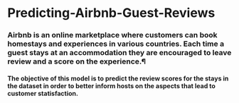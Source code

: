 # Predicting-Airbnb-Guest-Reviews
### Airbnb is an online marketplace where customers can book homestays and experiences in various countries. Each time a guest stays at an accommodation they are encouraged to leave review and a score on the experience.¶
#### The objective of this model is to predict the review scores for the stays in the dataset in order to better inform hosts on the aspects that lead to customer statisfaction.
